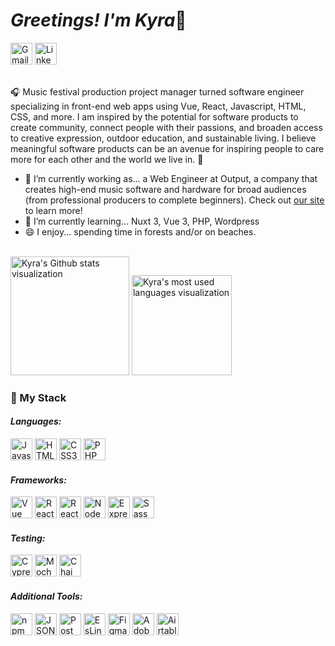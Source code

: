 <h1><em>Greetings! I'm Kyra</em>🦉</h1>
<a href="mailto:k.bergsund@gmail.com"><img src="https://img.shields.io/badge/Gmail-D14836?style=for-the-badge&logo=gmail&logoColor=white" height="35" alt="Gmail icon"/></a>
<a href="https://www.linkedin.com/in/kyrabergsund/"><img src="https://img.shields.io/badge/LinkedIn-0077B5?style=for-the-badge&logo=linkedin&logoColor=white" height="35" alt="LinkedIn icon"/></a>
<br>
<p><br>🎧 Music festival production project manager turned software engineer specializing in front-end web apps using Vue, React, Javascript, HTML, CSS, and more. I am inspired by the potential for software products to create community, connect people with their passions, and broaden access to creative expression, outdoor education, and sustainable living. I believe meaningful software products can be an avenue for inspiring people to care more for each other and the world we live in. 🌲</p>
<ul>
<!--   <li>👨🏼‍💻 See <a href="https://drive.google.com/file/d/1MEx8n67UgSjPADeTwTX9qKvSWyd14rKT/view?usp=sharing">HERE</a> for my resume. I bring my eagerness to never stop learning, my enjoyment of solving problems in innovative ways, and my strengths in methodical organization and proactive communication to every team. -->
<li>🔭 I’m currently working as... a Web Engineer at Output, a company that creates high-end music software and hardware for broad audiences (from professional producers to complete beginners). Check out <a href="https://www.output.com"/>our site</a> to learn more! </li>
<li>🌱 I’m currently learning... Nuxt 3, Vue 3, PHP, Wordpress</li> 
<li>😄 I enjoy... spending time in forests and/or on beaches.</li>
</ul>
<br>
<img src="https://github-readme-stats.vercel.app/api?username=kbergsund&show_icons=true&theme=tokyonight&custom_title=Kyra's+Github+Stats" height="190" alt="Kyra's Github stats visualization"/>
<img src="https://github-readme-stats.vercel.app/api/top-langs/?username=kbergsund&layout=compact&theme=tokyonight" height="160" alt="Kyra's most used languages visualization"/>
</div>
<h3>💾 My Stack</h3>
<div>
  <h4><em>Languages:</em></h4>
  <img src="https://img.shields.io/badge/JavaScript-323330?style=for-the-badge&logo=javascript&logoColor=F7DF1E" height="35" alt="Javascript icon"/>
  <img src="https://img.shields.io/badge/HTML5-E34F26?style=for-the-badge&logo=html5&logoColor=white" height="35" alt="HTML5 icon"/>
  <img src="https://img.shields.io/badge/CSS3-1572B6?style=for-the-badge&logo=css3&logoColor=white" height="35" alt="CSS3 icon"/>
  <img src="https://img.shields.io/badge/PHP-777BB4?style=for-the-badge&logo=php&logoColor=white" height="35" alt="PHP icon"/>
</div>
<div>
  <h4><em>Frameworks:</em></h4>
  <img src="https://img.shields.io/badge/Vue.js-35495E?style=for-the-badge&logo=vue.js&logoColor=4FC08D" height="35" alt="Vue icon"/>
  <img src="https://img.shields.io/badge/React-20232A?style=for-the-badge&logo=react&logoColor=61DAFB" height="35" alt="React icon"/>
  <img src="https://img.shields.io/badge/React_Router-CA4245?style=for-the-badge&logo=react-router&logoColor=white" height="35" alt="React Router icon"/>
  <img src="https://img.shields.io/badge/Node.js-339933?style=for-the-badge&logo=nodedotjs&logoColor=white" height="35" alt="Node icon"/>
  <img src="https://img.shields.io/badge/Express.js-000000?style=for-the-badge&logo=express&logoColor=white" height="35" alt="Express icon"/>
  <img src="https://img.shields.io/badge/Sass-CC6699?style=for-the-badge&logo=sass&logoColor=white" height="35" alt="Sass icon"/>
</div>
<div>
  <h4><em>Testing:</em></h4>
  <img src="https://img.shields.io/badge/Cypress-17202C?style=for-the-badge&logo=cypress&logoColor=white" height="35" alt="Cypress icon"/>
  <img src="https://img.shields.io/badge/Mocha-8D6748?style=for-the-badge&logo=Mocha&logoColor=white" height="35" alt="Mocha icon"/>
  <img src="https://img.shields.io/badge/chai-A30701?style=for-the-badge&logo=chai&logoColor=white" height="35" alt="Chai icon"/>
</div>
<div>
  <h4><em>Additional Tools:</em></h4>
  <img src="https://img.shields.io/badge/npm-CB3837?style=for-the-badge&logo=npm&logoColor=white" height="35" alt="npm icon"/>
  <img src="https://img.shields.io/badge/json-5E5C5C?style=for-the-badge&logo=json&logoColor=white" height="35" alt="JSON icon"/>
  <img src="https://img.shields.io/badge/Postman-FF6C37?style=for-the-badge&logo=Postman&logoColor=white" height="35" alt="Postman icon"/>
  <img src="https://img.shields.io/badge/eslint-3A33D1?style=for-the-badge&logo=eslint&logoColor=white" height="35" alt="EsLint icon"/>
  <img src="https://img.shields.io/badge/Figma-F24E1E?style=for-the-badge&logo=figma&logoColor=white" height="35" alt="Figma icon"/>
  <img src="https://img.shields.io/badge/Adobe%20Illustrator-FF9A00?style=for-the-badge&logo=adobe%20illustrator&logoColor=white" height="35" alt="Adobe Illustrator icon"/>
  <img src="https://img.shields.io/badge/Airtable-18BFFF?style=for-the-badge&logo=Airtable&logoColor=white" height="35" alt="Airtable icon"/>
</div>
